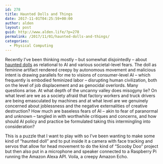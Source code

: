```yaml
---
id: 278
title: Haunted Dolls and Things
date: 2017-11-01T04:25:59+00:00
author: alden
layout: post
guid: http://www.alden.life/?p=278
permalink: /2017/11/01/haunted-dolls-and-things/
categories:
  - Physical Computing
---
```

Recently I&#8217;ve been thinking mostly &#8211; but somewhat disjointedly &#8211; about [haunted dolls](https://www.ebay.com/sch/i.html?_from=R40&_trksid=m570.l1313&_nkw=haunted+doll&_sacat=0) as relational to AI and various societal-level fears. The doll as feminine artifact rendered creepy by autonomous movement and malicious intent is drawing parallels for me to visions of consumer-level AI &#8211; which frequently is embodied feminized labor &#8211; disrupting human civilization, both on the level of job displacement and as genocidal overlords. Many questions arise. At what depth of the uncanny valley does misogyny lie? On what level are we as a society afraid that factory workers and truck drivers are being emasculated by machines and at what level are we genuinely concerned about joblessness and the negative externalities of creative destruction? How much are baseless fears of AI &#8211; akin to fear of paranormal and unknown &#8211; tangled in with worthwhile critiques and concerns, and how should AI policy and practice be formulated taking this intermingling into consideration?

This is a puzzle that I want to play with so I&#8217;ve been wanting to make some kind of &#8220;haunted doll&#8221; and to put inside it a camera with face tracking and servos that allow for head movement to do the kind of &#8220;Scooby Doo&#8221; project but then also put in a microphone and speaker connected to a Raspberry Pi running the Amazon Alexa API. Voila, a creepy Amazon Echo.